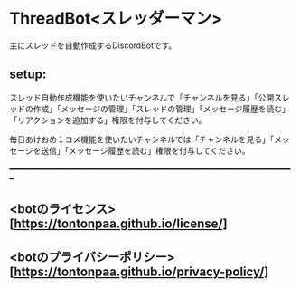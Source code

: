 # ThreadBot<スレッダーマン> 

主にスレッドを自動作成するDiscordBotです。

## **setup**:
スレッド自動作成機能を使いたいチャンネルで「チャンネルを見る」「公開スレッドの作成」「メッセージの管理」「スレッドの管理」「メッセージ履歴を読む」「リアクションを追加する」権限を付与してください。

毎日あけおめ１コメ機能を使いたいチャンネルでは「チャンネルを見る」「メッセージを送信」「メッセージ履歴を読む」権限を付与してください。

━━━━━━━━━━━━━━━━━━━━━━━━━━━━━━━━━━━━━━━━━━━━━━━━━━━━━━━━━━━━

## **<botのライセンス>[https://tontonpaa.github.io/license/]**

## **<botのプライバシーポリシー>[https://tontonpaa.github.io/privacy-policy/]**